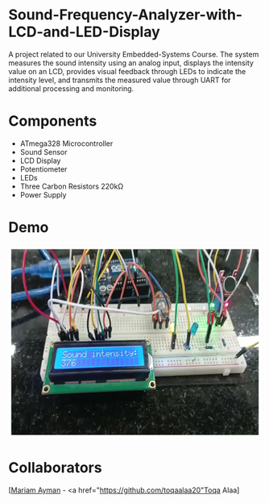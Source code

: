 # Sound-Frequency-Analyzer-with-LCD-and-LED-Display

A project related to our University Embedded-Systems Course. The system measures the sound intensity using an analog input, displays the intensity value on an LCD, provides visual feedback through LEDs to indicate the intensity level, and transmits the measured value through UART for additional processing and monitoring.

# Components
- ATmega328 Microcontroller
- Sound Sensor
- LCD Display
- Potentiometer
- LEDs
- Three Carbon Resistors 220kΩ 
- Power Supply

# Demo
![Project](image.PNG)


# Collaborators
[<a href="https://github.com/MariamAmy">Mariam Ayman</a> -  <a href="https://github.com/toqaalaa20"Toqa Alaa</a>]
